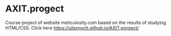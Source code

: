 # AXIT.progect
Course project of website meticulosity.com based on the results of studying HTML/CSS. 
Click here
https://uliprnvch.github.io/AXIT.progect/
